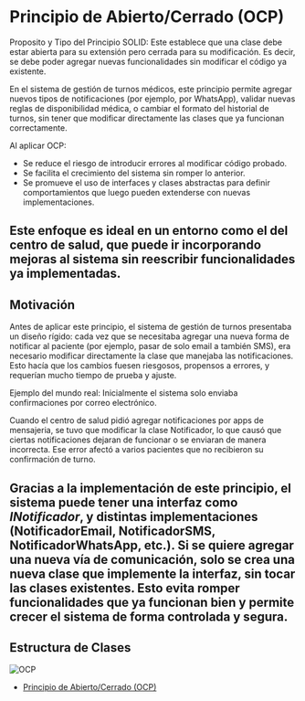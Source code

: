 # Principio de Abierto/Cerrado (OCP)
Proposito y Tipo del Principio SOLID: Este establece que una clase debe estar abierta para su extensión pero cerrada para su modificación. Es decir, se debe poder agregar nuevas funcionalidades sin modificar el código ya existente.

En el sistema de gestión de turnos médicos, este principio permite agregar nuevos tipos de notificaciones (por ejemplo, por WhatsApp), validar nuevas reglas de disponibilidad médica, o cambiar el formato del historial de turnos, sin tener que modificar directamente las clases que ya funcionan correctamente.

Al aplicar OCP:
- Se reduce el riesgo de introducir errores al modificar código probado.
- Se facilita el crecimiento del sistema sin romper lo anterior.
- Se promueve el uso de interfaces y clases abstractas para definir comportamientos que luego pueden extenderse con nuevas implementaciones.

Este enfoque es ideal en un entorno como el del centro de salud, que puede ir incorporando mejoras al sistema sin reescribir funcionalidades ya implementadas.
---
## Motivación
Antes de aplicar este principio, el sistema de gestión de turnos presentaba un diseño rígido: cada vez que se necesitaba agregar una nueva forma de notificar al paciente (por ejemplo, pasar de solo email a también SMS), era necesario modificar directamente la clase que manejaba las notificaciones. Esto hacía que los cambios fuesen riesgosos, propensos a errores, y requerían mucho tiempo de prueba y ajuste.

Ejemplo del mundo real: 
Inicialmente el sistema solo enviaba confirmaciones por correo electrónico.

Cuando el centro de salud pidió agregar notificaciones por apps de mensajeria, se tuvo que modificar la clase Notificador, lo que causó que ciertas notificaciones dejaran de funcionar o se enviaran de manera incorrecta. Ese error afectó a varios pacientes que no recibieron su confirmación de turno.

Gracias a la implementación de este principio, el sistema puede tener una interfaz como *INotificador*, y distintas implementaciones (NotificadorEmail, NotificadorSMS, NotificadorWhatsApp, etc.). Si se quiere agregar una nueva vía de comunicación, solo se crea una nueva clase que implemente la interfaz, sin tocar las clases existentes. Esto evita romper funcionalidades que ya funcionan bien y permite crecer el sistema de forma controlada y segura.
---
## Estructura de Clases
![OCP](https://github.com/user-attachments/assets/b86a6682-b0ee-4581-ac4d-cb71e6ac3623)
* [Principio de Abierto/Cerrado (OCP)](https://drive.google.com/file/d/1KAMvSgvALWapDK7_eoxlyA2QJbHJrtVd/view?usp=sharing)
